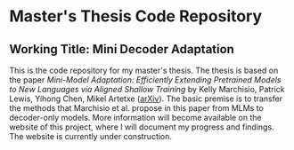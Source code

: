 # Master's Thesis Code Repository
## Working Title: Mini Decoder Adaptation
This is the code repository for my master's thesis. The thesis is based on the paper *Mini-Model Adaptation: Efficiently Extending Pretrained Models to New Languages via Aligned Shallow Training* by Kelly Marchisio, Patrick Lewis, Yihong Chen, Mikel Artetxe ([arXiv](https://arxiv.org/abs/2212.10503)). The basic premise is to transfer the methods that Marchisio et al. propose in this paper from MLMs to decoder-only models. More information will become available on the website of this project, where I will document my progress and findings. The website is currently under construction.
